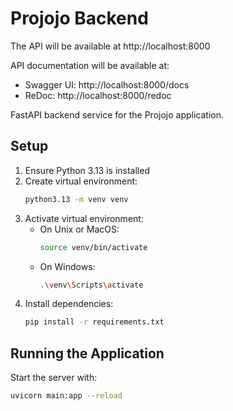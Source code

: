# Projojo Backend


The API will be available at http://localhost:8000

API documentation will be available at:
- Swagger UI: http://localhost:8000/docs
- ReDoc: http://localhost:8000/redoc

FastAPI backend service for the Projojo application.

## Setup

1. Ensure Python 3.13 is installed
2. Create virtual environment:
   ```bash
   python3.13 -m venv venv
   ```
3. Activate virtual environment:
   - On Unix or MacOS:
     ```bash
     source venv/bin/activate
     ```
   - On Windows:
     ```bash
     .\venv\Scripts\activate
     ```
4. Install dependencies:
   ```bash
   pip install -r requirements.txt
   ```

## Running the Application

Start the server with:
```bash
uvicorn main:app --reload
```

